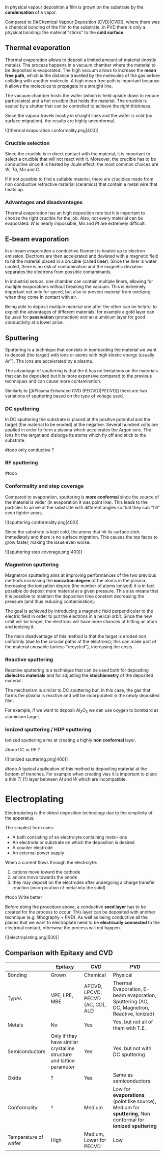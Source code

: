 In physical vapour deposition a film is grown on the substrate by the **condensation** of a vapor. 

Compared to [[#Chemical Vapour Deposition (CVD)|CVD]], where there was a chemical bonding of the film to the substrate, in PVD there is only a physical bonding: the material "sticks" to the **cold surface**.

## Thermal evaporation

Thermal evaporation allows to deposit a limited amount of material (mostly metals). The process happens in a vacuum chamber where the material to be deposited is evaporated. The high vacuum allows to increase the **mean free path**, which is the distance travelled by the molecules of the gas before colliding with another molecule. A high mean free path is important because it allows the molecules to propagate in a straight line.

The vacuum chamber hosts the wafer (which is held upside down to reduce particulates) and a hot crucible that holds the material. The crucible is sealed by a shutter that can be controlled to achieve the right thickness.

Since the vapour travels mostly in straight lines and the wafer is cold (no surface migration), the results are highly unconformal.

![[thermal evaporation conformality.png|400]]

### Crucible selection

Since the crucible is in direct contact with the material, it is important to select a crucible that will not react with it. Moreover, the crucible has to be conductive since it is heated by Joule effect; the most common choices are $W$, $Ta$, $Mo$ and $C$.

If it not possible to find a suitable material, there are crucibles made from non conductive refractive material (ceramics) that contain a metal wire that heats up.

### Advantages and disadvantages

Thermal evaporation has an high deposition rate but it is important to choose the right crucible for the job. Also, not every material can be evaporated: $W$ is nearly impossible, $Mo$ and $Pt$ are extremely difficult.

## E-beam evaporation

In e-beam evaporation a conductive filament is heated up to electron emission. Electrons are then accelerated and deviated with a magnetic field to hit the material placed in a crucible (called **liner**). Since the liner is water cooled, there is no risk of contamination and the magnetic deviation separates the electrons from possible contaminants.

In industrial setups, one chamber can contain multiple liners, allowing for multiple evaporations without breaking the vacuum. This is extremely important not only for speed, but also to prevent material from oxidizing when they come in contact with air.

Being able to deposit multiple material one after the other can be helpful to exploit the advantages of different materials: for example a gold layer can be used for **passivation** (protection) and an aluminium layer for good conductivity at a lower price.

## Sputtering

Sputtering is a technique that consists in bombarding the material we want to deposit (the target) with ions or atoms with high kinetic energy (usually $Ar^{+}$). The ions are accelerated by a plasma.

The advantage of sputtering is that the it has no limitations on the materials that can be deposited but it is more expensive compared to the previous techniques and can cause more contamination.

Similarly to [[#Plasma Enhanced CVD (PECVD)|PECVD]] there are two variations of sputtering based on the type of voltage used.

### DC sputtering

In DC sputtering the substrate is placed at the positive potential and the target (the material to be eroded) at the negative. Several hundred volts are applied in order to form a plasma which accelerates the Argon ions. The ions hit the target and dislodge its atoms which fly off and stick to the substrate.

#todo only conductive ?

### RF sputtering

#todo 

### Conformality and step coverage

Compared to evaporation, sputtering is **more conformal** since the source of the material is wider (in evaporation it was point like). This leads to the particles to arrive at the substrate with different angles so that they can "fill" even tighter areas.

![[sputtering conformality.png|400]]

Since the substrate is kept cold, the atoms that hit its surface stick immediately and there is no surface migration. This causes the top faces to grow faster, making the issue even worse.

![[sputtering step coverage.png|400]]

### Magnetron sputtering

Magnetron sputtering aims at improving performances of the two previous methods increasing the **ionization degree** of the atoms in the plasma. Increasing the ionization degree (the number of atoms ionized) it is in fact possible do deposit more material at a given pressure. This also means that it is possible to maintain the deposition time constant decreasing the pressure (and thus reducing contamination).

The goal is achieved by introducing a magnetic field perpendicular to the electric field in order to put the electrons in a helical orbit. Since the new orbit will be longer, the electrons will have more chances of hitting an atom and ionizing it.

The main disadvantage of this method is that the target is eroded non uniformly (due to the circular paths of the electrons); this can make part of the material unusable (unless "recycled"), increasing the costs.

### Reactive sputtering

Reactive sputtering is a technique that can be used both for depositing **dielectric materials** and for adjusting the **stoichiometry** of the deposited material. 

The mechanism is similar to DC sputtering but, in this case, the gas that forms the plasma is reactive and will be incorporated in the newly deposited film.

For example, if we want to deposit $Al_2 O_3$ we can use oxygen to bombard as aluminium target.

### Ionized sputtering / HDP sputtering

Ionized sputtering aims at creating a highly **non conformal** layer. 

#todo DC or RF ?

![[ionized sputtering.png|400]]


#todo A typical application of this method is depositing material at the bottom of trenches. For example when creating vias it is important to place a thin $Ti$ (?) layer between $Al$ and $W$ which are incompatible.

# Electroplating

Electroplating is the oldest deposition technology due to the simplicity of the apparatus.

The simplest form uses:
- A bath consisting of an electrolyte containing metal-ions
- An electrode or substrate on which the deposition is desired
- A counter electrode 
- An external power supply

When a current flows through the electrolyte:
1) cations move toward the cathode
2) anions move towards the anode
3) they may deposit on the electrodes after undergoing a charge transfer reaction (incorporation of metal into the solid)


#todo Write better

Before doing the procedure above, a conductive **seed layer** has to be created for the process to occur. This layer can be deposited with another technique (e.g. lithography + PVD). As well as being conductive all the places that we want to electroplate need to be **electrically connected** to the electrical contact, otherwise the process will not happen.

![[electroplating.png|500]]

## Comparison with Epitaxy and CVD

|                      | Epitaxy                                                               | CVD                               | PVD                                                                                                               |
| -------------------- | --------------------------------------------------------------------- | --------------------------------- | ----------------------------------------------------------------------------------------------------------------- |
| Bonding              | Grown                                                                 | Chemical                          | Physical                                                                                                          |
| Types                | VPE, LPE, MBE                                                         | APCVD, LPCVD, PECVD (AC, CD), ALD | Thermal Evaporation, E-beam evaporation, Sputtering (AC, DC, Magnetron, Reactive, Ionized)                        |
| Metals               | No                                                                    | Yes                               | Yes, but not all of them with T.E.                                                                                |
| Semiconductors       | Only if they have similar crystalline structure and lattice parameter | Yes                               | Yes, but not with DC sputtering                                                                                   |
| Oxide                | ?                                                                     | Yes                               | Same as semiconductors                                                                                            |
| Conformality         | ?                                                                     | Medium                            | Low for **evaporations** (point like source), Medium for **sputtering**, Non conformal for **ionized sputtering** |
| Temperature of wafer | High                                                                  | Medium, Lower for PECVD           | Low                                                                                                               |
